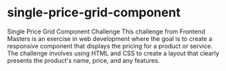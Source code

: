 # single-price-grid-component
Single Price Grid Component Challenge  This challenge from Frontend Masters is an exercise in web development where the goal is to create a responsive component that displays the pricing for a product or service. The challenge involves using HTML and CSS to create a layout that clearly presents the product's name, price, and any features.
